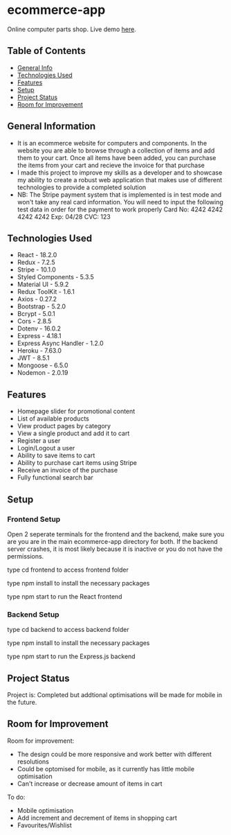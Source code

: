 # ecommerce-app
Online computer parts shop.
Live demo [here](https://taupe-bublanina-2943f1.netlify.app/).

## Table of Contents
* [General Info](#general-information)
* [Technologies Used](#technologies-used)
* [Features](#features)
* [Setup](#setup)
* [Project Status](#project-status)
* [Room for Improvement](#room-for-improvement)

## General Information
- It is an ecommerce website for computers and components. In the website you are able to browse through a collection of items and add them to your cart. Once all       items have been added, you can purchase the items from your cart and recieve the invoice for that purchase
- I made this project to improve my skills as a developer and to showcase my ability to create a robust web application that makes use of different technologies to       provide a completed solution
- NB: The Stripe payment system that is implemented is in test mode and won't take any real card information. You will need to input the following test data in order     for the payment to work properly
  Card No: 4242 4242 4242 4242
  Exp: 04/28
  CVC: 123

## Technologies Used
- React - 18.2.0
- Redux - 7.2.5
- Stripe - 10.1.0
- Styled Components - 5.3.5
- Material UI - 5.9.2
- Redux ToolKit - 1.6.1
- Axios - 0.27.2
- Bootstrap - 5.2.0
- Bcrypt - 5.0.1
- Cors - 2.8.5
- Dotenv - 16.0.2
- Express - 4.18.1
- Express Async Handler - 1.2.0
- Heroku - 7.63.0
- JWT - 8.5.1
- Mongoose - 6.5.0
- Nodemon - 2.0.19

## Features
- Homepage slider for promotional content 
- List of available products 
- View product pages by category
- View a single product and add it to cart
- Register a user
- Login/Logout a user
- Ability to save items to cart 
- Ability to purchase cart items using Stripe
- Receive an invoice of the purchase 
- Fully functional search bar 

## Setup

### Frontend Setup

Open 2 seperate terminals for the frontend and the backend, make sure you are you are in the main ecommerce-app directory for both. 
If the backend server crashes, it is most likely because it is inactive or you do not have the permissions.

type cd frontend to access frontend folder

type npm install to install the necessary packages 

type npm start to run the React frontend

### Backend Setup

type cd backend to access backend folder

type npm install to install the necessary packages 

type npm start to run the Express.js backend

## Project Status
Project is: Completed but addtional optimisations will be made for mobile in the future.

## Room for Improvement

Room for improvement:
- The design could be more responsive and work better with different resolutions 
- Could be optomised for mobile, as it currently has little mobile optimisation 
- Can't increase or decrease amount of items in cart

To do:
- Mobile optimisation
- Add increment and decrement of items in shopping cart
- Favourites/Wishlist
